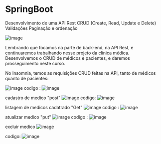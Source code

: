 # SpringBoot
Desenvolvimento de uma API Rest
CRUD (Create, Read, Update e Delete)
Validações
Paginação e ordenação

![image](https://github.com/fabiano00760/SpringBoot/assets/80015492/1fe45e6b-16d9-46cd-abd6-91a3b34de2c6)

Lembrando que focamos na parte de back-end, na API Rest, e continuaremos trabalhando nesse projeto da clínica médica. Desenvolvemos o CRUD de médicos e pacientes, e daremos prosseguimento neste curso.



No Insomnia, temos as requisições CRUD feitas na API, tanto de médicos quanto de pacientes:

![image](https://github.com/fabiano00760/SpringBoot/assets/80015492/cd7c3a01-f8b7-47e9-a502-5ed513a3ab7e)
codigo :
![image](https://github.com/fabiano00760/SpringBoot/assets/80015492/d4948f0d-e026-46dd-877b-3e5ec534e973)

cadastro de medico "post"
![image](https://github.com/fabiano00760/SpringBoot/assets/80015492/ce9a0f4c-34b8-4349-ac36-f13809b1e812)
codigo:
![image](https://github.com/fabiano00760/SpringBoot/assets/80015492/d4948f0d-e026-46dd-877b-3e5ec534e973)

listagem de medicos cadatrado  "Get"
![image](https://github.com/fabiano00760/SpringBoot/assets/80015492/39083122-8af3-4068-b91d-adead82b6cc7)
codigo :
![image](https://github.com/fabiano00760/SpringBoot/assets/80015492/dbb6585d-4c9a-4a1f-8476-4391a55edf6a)

atualizar medico "put"
![image](https://github.com/fabiano00760/SpringBoot/assets/80015492/33416cee-819c-4c20-aafb-0f1f3fb4b1e7)
codigo :
![image](https://github.com/fabiano00760/SpringBoot/assets/80015492/ba70d521-c585-48a5-9912-606ad27d8cf5)

excluir medico 
![image](https://github.com/fabiano00760/SpringBoot/assets/80015492/ad657b05-5940-4697-9059-ffea42969ddb)

codigo: 
![image](https://github.com/fabiano00760/SpringBoot/assets/80015492/8249c1d1-30a8-4407-a617-dfbe9e97e5eb)

